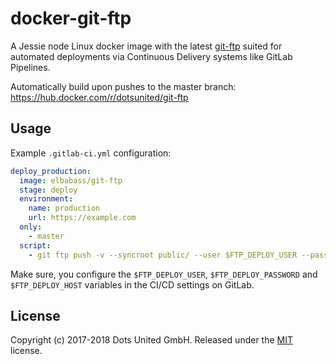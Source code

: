 docker-git-ftp
==============

A Jessie node Linux docker image with the latest
[git-ftp](https://github.com/git-ftp/git-ftp) suited for automated deployments
via Continuous Delivery systems like GitLab Pipelines.

Automatically build upon pushes to the master branch:
https://hub.docker.com/r/dotsunited/git-ftp

Usage
-----

Example `.gitlab-ci.yml` configuration:

```yml
deploy_production:
  image: elbabass/git-ftp
  stage: deploy
  environment:
    name: production
    url: https://example.com
  only:
    - master
  script:
    - git ftp push -v --syncroot public/ --user $FTP_DEPLOY_USER --passwd $FTP_DEPLOY_PASSWORD $FTP_DEPLOY_HOST
```

Make sure, you configure the `$FTP_DEPLOY_USER`, `$FTP_DEPLOY_PASSWORD` and
`$FTP_DEPLOY_HOST` variables in the CI/CD settings on GitLab.

License
-------

Copyright (c) 2017-2018 Dots United GmbH.
Released under the [MIT](LICENSE) license.
